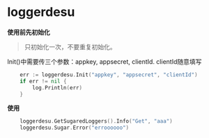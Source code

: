 # loggerdesu

**使用前先初始化**

> 只初始化一次，不要重复初始化。

Init()中需要传三个参数：appkey, appsecret, clientId. clientId随意填写

```go
	err := loggerdesu.Init("appkey", "appsecret", "clientId")
	if err != nil {
		log.Println(err)
	}
```

**使用**

```go
	loggerdesu.GetSugaredLoggers().Info("Get", "aaa")
	loggerdesu.Sugar.Error("erroooooo")
```
